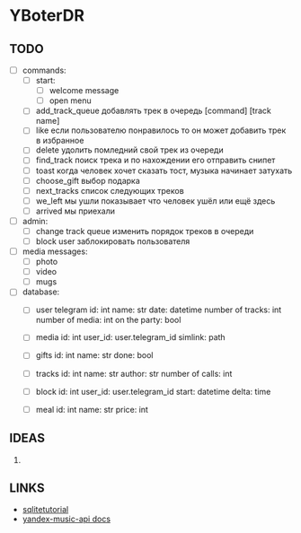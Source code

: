 # YBoterDR

## TODO

- [ ] commands:
    - [ ] start:
        - [ ] welcome message
        - [ ] open menu
    - [ ] add_track_queue
        добавлять трек в очередь [command] [track name]
    - [ ] like
        если пользователю понравилось то он может добавить трек в избранное
    - [ ] delete
        удолить помледний свой трек из очереди
    - [ ] find_track 
        поиск трека и по нахождении его отправить снипет
    - [ ] toast
        когда человек хочет сказать тост, музыка начинает затухать
    - [ ] choose_gift
        выбор подарка
    - [ ] next_tracks
        список следующих треков
    - [ ] we_left
        мы ушли показывает что человек ушёл или ещё здесь
    - [ ] arrived
        мы приехали 

- [ ] admin:
    - [ ] change track queue 
        изменить порядок треков в очереди
    - [ ] block user 
        заблокировать пользователя

- [ ] media messages:
    - [ ] photo
    - [ ] video
    - [ ] mugs

- [ ] database:
    - [ ] user
        telegram id: int
        name: str 
        date: datetime 
        number of tracks: int 
        number of media: int
        on the party: bool

    - [ ] media 
        id: int 
        user_id: user.telegram_id
        simlink: path

    - [ ] gifts
        id: int 
        name: str 
        done: bool 

    - [ ] tracks 
        id: int 
        name: str 
        author: str 
        number of calls: int

    - [ ] block
        id: int 
        user_id: user.telegram_id
        start: datetime 
        delta: time

    - [ ] meal
        id: int 
        name: str 
        price: int

## IDEAS

1. 

## LINKS

- [sqlitetutorial](https://www.sqlitetutorial.net)
- [yandex-music-api docs](https://yandex-music.readthedocs.io/en/main/index.html)

